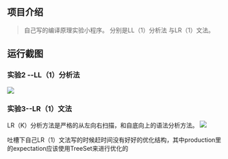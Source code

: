 ## 项目介绍
> 自己写的编译原理实验小程序。
  分别是LL（1）分析法 与LR（1）文法。

## 运行截图
### 实验2 --LL（1）分析法
![](http://ox6e8ykxi.bkt.clouddn.com/18-7-30/74289277.jpg)

### 实验3--LR（1）文法
 LR（K）分析方法是严格的从左向右扫描，和自底向上的语法分析方法。
![](http://ox6e8ykxi.bkt.clouddn.com/18-7-30/14592803.jpg)

吐槽下自己LR（1）文法写的时候赶时间没有好好的优化结构，其中production里的expectation应该使用TreeSet来进行优化的

